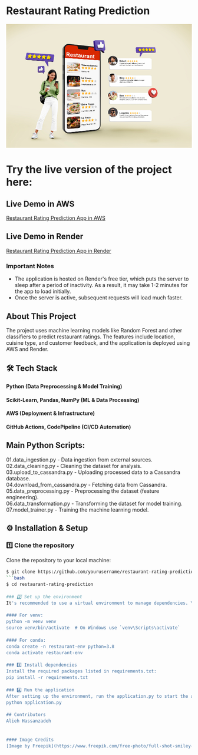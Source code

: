 # Restaurant Rating Prediction

![Alt Text](https://raw.githubusercontent.com/Alieh-hz/Restaurant_Rating_Prediction/main/static/images/img1.jpg)

# Try the live version of the project here:

## Live Demo in AWS
[Restaurant Rating Prediction App in AWS](http://restaurantratingprediction-env.eba-mgzctncn.us-east-1.elasticbeanstalk.com/)

## Live Demo in Render
[Restaurant Rating Prediction App in Render](https://restaurant-rating-prediction-yw9u.onrender.com)

### Important Notes
- The application is hosted on Render's free tier, which puts the server to sleep after a period of inactivity. As a result, it may take 1-2 minutes for the app to load initially.
- Once the server is active, subsequent requests will load much faster.
  

## About This Project
The project uses machine learning models like Random Forest and other classifiers to predict restaurant ratings. The features include location, cuisine type, and customer feedback, and the application is deployed using AWS and Render.


## 🛠️ Tech Stack
#### Python (Data Preprocessing & Model Training)
#### Scikit-Learn, Pandas, NumPy (ML & Data Processing)
#### AWS (Deployment & Infrastructure)
#### GitHub Actions, CodePipeline (CI/CD Automation)  


## Main Python Scripts:
01.data_ingestion.py - Data ingestion from external sources.  
02.data_cleaning.py - Cleaning the dataset for analysis.  
03.upload_to_cassandra.py - Uploading processed data to a Cassandra database.  
04.download_from_cassandra.py - Fetching data from Cassandra.  
05.data_preprocessing.py - Preprocessing the dataset (feature engineering).  
06.data_transformation.py - Transforming the dataset for model training.  
07.model_trainer.py - Training the machine learning model.


  
## ⚙️ Installation & Setup  

### 1️⃣ Clone the repository
Clone the repository to your local machine:

```bash
$ git clone https://github.com/yourusername/restaurant-rating-prediction.git
```bash
$ cd restaurant-rating-prediction

### 2️⃣ Set up the environment
It's recommended to use a virtual environment to manage dependencies. You can create one using venv or conda:

#### For venv:
python -m venv venv
source venv/bin/activate  # On Windows use `venv\Scripts\activate`

#### For conda:
conda create -n restaurant-env python=3.8
conda activate restaurant-env

### 3️⃣ Install dependencies
Install the required packages listed in requirements.txt:
pip install -r requirements.txt

### 4️⃣ Run the application
After setting up the environment, run the application.py to start the application:
python application.py

## Contributors
Alieh Hassanzadeh


#### Image Credits  
[Image by Freepik](https://www.freepik.com/free-photo/full-shot-smiley-woman-with-smartphone_26006350.htm#fromView=image_search_similar&page=1&position=7&uuid=1e193df9-3eea-43a0-b8b8-f842849831c8&new_detail=true)




